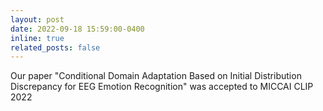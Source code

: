 ```yaml
---
layout: post
date: 2022-09-18 15:59:00-0400
inline: true
related_posts: false
---
```


Our paper "Conditional Domain Adaptation Based on Initial Distribution Discrepancy for EEG Emotion Recognition" was accepted to MICCAI CLIP 2022
